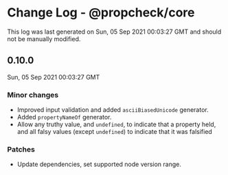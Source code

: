 # Change Log - @propcheck/core

This log was last generated on Sun, 05 Sep 2021 00:03:27 GMT and should not be manually modified.

## 0.10.0
Sun, 05 Sep 2021 00:03:27 GMT

### Minor changes

- Improved input validation and added `asciiBiasedUnicode` generator.
- Added `propertyNameOf` generator.
- Allow any truthy value, and `undefined`, to indicate that a property held, and all falsy values (except `undefined`) to indicate that it was falsified

### Patches

- Update dependencies, set supported node version range.

